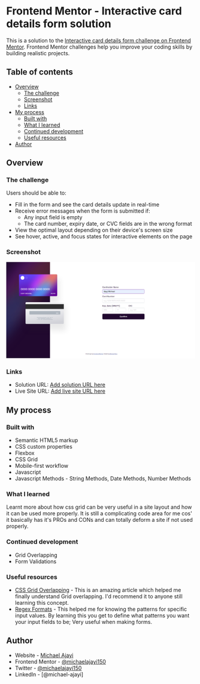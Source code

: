 # Frontend Mentor - Interactive card details form solution

This is a solution to the [Interactive card details form challenge on Frontend Mentor](https://www.frontendmentor.io/challenges/interactive-card-details-form-XpS8cKZDWw). Frontend Mentor challenges help you improve your coding skills by building realistic projects. 

## Table of contents

- [Overview](#overview)
  - [The challenge](#the-challenge)
  - [Screenshot](#screenshot)
  - [Links](#links)
- [My process](#my-process)
  - [Built with](#built-with)
  - [What I learned](#what-i-learned)
  - [Continued development](#continued-development)
  - [Useful resources](#useful-resources)
- [Author](#author)

## Overview

### The challenge

Users should be able to:

- Fill in the form and see the card details update in real-time
- Receive error messages when the form is submitted if:
  - Any input field is empty
  - The card number, expiry date, or CVC fields are in the wrong format
- View the optimal layout depending on their device's screen size
- See hover, active, and focus states for interactive elements on the page

### Screenshot

![](./screenshot.png)

### Links

- Solution URL: [Add solution URL here](https://your-solution-url.com)
- Live Site URL: [Add live site URL here](https://interative)

## My process

### Built with

- Semantic HTML5 markup
- CSS custom properties
- Flexbox
- CSS Grid
- Mobile-first workflow
- Javascript
- Javascript Methods - String Methods, Date Methods, Number Methods

### What I learned

Learnt more about how css grid can be very useful in a site layout and how it can be used more properly. It is still a complicating code area for me cos' it basically has it's PROs and CONs and can totally deform a site if not used properly.

### Continued development

- Grid Overlapping
- Form Validations

### Useful resources

- [CSS Grid Overlapping](https://www.example.com) - This is an amazing article which helped me finally understand Grid overlapping. I'd recommend it to anyone still learning this concept.
- [Regex Formats](https://www.example.com) - This helped me for knowing the patterns for specific input values. By learning this you get to define what patterns you want your input fields to be; Very useful when making forms.

## Author

- Website - [Michael Ajayi](https://michael-a.netlify.app)
- Frontend Mentor - [@michaelajayi150](https://www.frontendmentor.io/profile/michaelajayi150)
- Twitter - [@michaelajayi150](https://www.twitter.com/michaelajayi150)
- LinkedIn - [@michael-ajayi]
